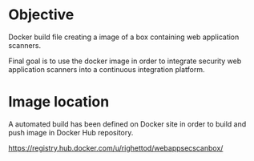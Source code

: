 # Objective

Docker build file creating a image of a box containing web application scanners. 

Final goal is to use the docker image in order to integrate security web application scanners into a continuous integration platform.

# Image location

A automated build has been defined on Docker site in order to build and push image in Docker Hub repository.

https://registry.hub.docker.com/u/righettod/webappsecscanbox/



